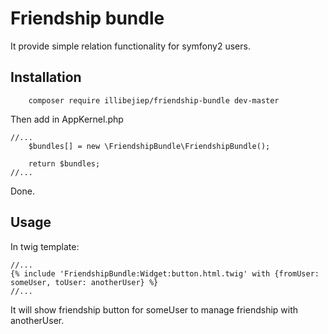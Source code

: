 # Friendship bundle

It provide simple relation functionality for symfony2 users.

## Installation

```
    composer require illibejiep/friendship-bundle dev-master
```

Then add in AppKernel.php

```
//...
    $bundles[] = new \FriendshipBundle\FriendshipBundle();

    return $bundles;
//...
```

Done.

## Usage

In twig template:

```
//...
{% include 'FriendshipBundle:Widget:button.html.twig' with {fromUser: someUser, toUser: anotherUser} %}
//...
```

It will show friendship button for someUser to manage friendship with anotherUser.